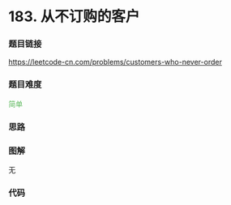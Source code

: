 # 183. 从不订购的客户

### 题目链接

https://leetcode-cn.com/problems/customers-who-never-order

### 题目难度

<font color=#5CB85C>简单</font>

### 思路



### 图解

无

### 代码

```python
```